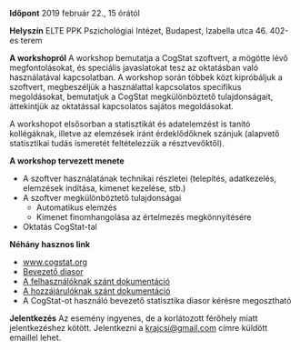 **Időpont** 2019 február 22., 15 órától

**Helyszín** ELTE PPK Pszichológiai Intézet, Budapest, Izabella utca 46. 402-es terem

**A workshopról** A workshop bemutatja a CogStat szoftvert, a mögötte lévő megfontolásokat, és speciális javaslatokat tesz az oktatásban való használatával kapcsolatban. A workshop során többek közt kipróbáljuk a szoftvert, megbeszéljük a használattal kapcsolatos specifikus megoldásokat, bemutatjuk a CogStat megkülönböztető tulajdonságait, áttekintjük az oktatással kapcsolatos sajátos megoldásokat. 

A workshopot elsősorban a statisztikát és adatelemzést is tanító kollégáknak, illetve az elemzések iránt érdeklődőknek szánjuk (alapvető statisztikai tudás ismeretét feltételezzük a résztvevőktől).

**A workshop tervezett menete**
* A szoftver használatának technikai részletei (telepítés, adatkezelés, elemzések indítása, kimenet kezelése, stb.)
* A szoftver megkülönböztető tulajdonságai
    * Automatikus elemzés
    * Kimenet finomhangolása az értelmezés megkönnyítésére
* Oktatás CogStat-tal

**Néhány hasznos link**
* www.cogstat.org
* [Bevezető diasor](https://docs.google.com/presentation/d/1dHXCUDNFn7iZQ4jqexLo_o30uK56GdllPOqaJl2kPnU/edit?usp=sharing)
* [A felhasználóknak szánt dokumentáció](https://github.com/cogstat/cogstat/wiki/Documentation-for-users)
* [A hozzájárulóknak szánt dokumentáció](https://github.com/cogstat/cogstat/wiki/Documentation-for-contributors)
* A CogStat-ot használó bevezető statisztika diasor kérésre megosztható 

**Jelentkezés** Az esemény ingyenes, de a korlátozott férőhely miatt jelentkezéshez kötött. Jelentkezni a krajcsi@gmail.com címre küldött emaillel lehet.